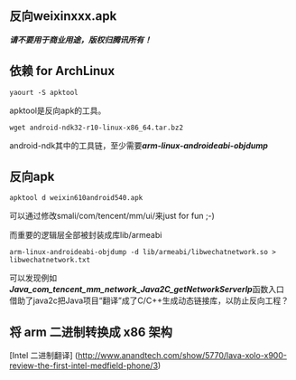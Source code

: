 反向weixinxxx.apk
------------------

***请不要用于商业用途，版权归腾讯所有！***


## 依赖 for ArchLinux

```
yaourt -S apktool
```

apktool是反向apk的工具。


```
wget android-ndk32-r10-linux-x86_64.tar.bz2
```

android-ndk其中的工具链，至少需要***arm-linux-androideabi-objdump***


## 反向apk

```
apktool d weixin610android540.apk
```

可以通过修改smali/com/tencent/mm/ui/来just for fun ;-)

而重要的逻辑层全部被封装成库lib/armeabi

```
arm-linux-androideabi-objdump -d lib/armeabi/libwechatnetwork.so > libwechatnetwork.txt
```

可以发现例如***Java_com_tencent_mm_network_Java2C_getNetworkServerIp***函数入口
借助了java2c把Java项目“翻译”成了C/C++生成动态链接库，以防止反向工程？


## 将 arm 二进制转换成 x86 架构

[Intel 二进制翻译] (http://www.anandtech.com/show/5770/lava-xolo-x900-review-the-first-intel-medfield-phone/3)

